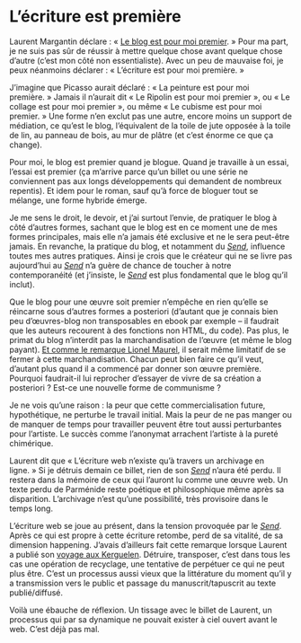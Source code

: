 # L’écriture est première

Laurent Margantin déclare : « [Le blog est pour moi premier](http://webassoauteurs.wordpress.com/2013/11/29/quest-ce-que-lecriture-web/). » Pour ma part, je ne suis pas sûr de réussir à mettre quelque chose avant quelque chose d’autre (c’est mon côté non essentialiste). Avec un peu de mauvaise foi, je peux néanmoins déclarer : « L’écriture est pour moi première. »<span id="more-33804"></span>

J’imagine que Picasso aurait déclaré : « La peinture est pour moi première. » Jamais il n’aurait dit « Le Ripolin est pour moi premier », ou « Le collage est pour moi premier », ou même « Le cubisme est pour moi premier. » Une forme n’en exclut pas une autre, encore moins un support de médiation, ce qu’est le blog, l’équivalent de la toile de jute opposée à la toile de lin, au panneau de bois, au mur de plâtre (et c’est énorme ce que ça change).

Pour moi, le blog est premier quand je blogue. Quand je travaille à un essai, l’essai est premier (ça m’arrive parce qu’un billet ou une série ne conviennent pas aux longs développements qui demandent de nombreux repentis). Et idem pour le roman, sauf qu’à force de bloguer tout se mélange, une forme hybride émerge.

Je me sens le droit, le devoir, et j’ai surtout l’envie, de pratiquer le blog à côté d’autres formes, sachant que le blog est en ce moment une de mes formes principales, mais elle n’a jamais été exclusive et ne le sera peut-être jamais. En revanche, la pratique du blog, et notamment du *[Send](https://tcrouzet.com/tag/send/)*, influence toutes mes autres pratiques. Ainsi je crois que le créateur qui ne se livre pas aujourd’hui au *[Send](https://tcrouzet.com/tag/send/)* n’a guère de chance de toucher à notre contemporanéité (et j’insiste, le *[Send](https://tcrouzet.com/tag/send/)* est plus fondamental que le blog qu’il inclut).

Que le blog pour une œuvre soit premier n’empêche en rien qu’elle se réincarne sous d’autres formes a posteriori (d’autant que je connais bien peu d’œuvres-blog non transposables en ebook par exemple – il faudrait que les auteurs recourent à des fonctions non HTML, du code). Pas plus, le primat du blog n’interdit pas la marchandisation de l’œuvre (et même le blog payant). [Et comme le remarque Lionel Maurel](http://webassoauteurs.wordpress.com/2013/11/29/quest-ce-que-lecriture-web/comment-page-1/), il serait même limitatif de se fermer à cette marchandisation. Chacun peut bien faire ce qu’il veut, d’autant plus quand il a commencé par donner son œuvre première. Pourquoi faudrait-il lui reprocher d’essayer de vivre de sa création a posteriori ? Est-ce une nouvelle forme de communisme ?

Je ne vois qu’une raison : la peur que cette commercialisation future, hypothétique, ne perturbe le travail initial. Mais la peur de ne pas manger ou de manquer de temps pour travailler peuvent être tout aussi perturbantes pour l’artiste. Le succès comme l’anonymat arrachent l’artiste à la pureté chimérique.

Laurent dit que « L’écriture web n’existe qu’à travers un archivage en ligne. » Si je détruis demain ce billet, rien de son *[Send](https://tcrouzet.com/tag/send/)* n’aura été perdu. Il restera dans la mémoire de ceux qui l’auront lu comme une œuvre web. Un texte perdu de Parménide reste poétique et philosophique même après sa disparition. L’archivage n’est qu’une possibilité, très provisoire dans le temps long.

L’écriture web se joue au présent, dans la tension provoquée par le *[Send](https://tcrouzet.com/tag/send/)*. Après ce qui est propre à cette écriture retombe, perd de sa vitalité, de sa dimension happening. J’avais d’ailleurs fait cette remarque lorsque Laurent a publié son [voyage aux Kerguelen](https://tcrouzet.com/2013/04/15/la-discontinuite-du-web-et-leclatement-de-nos-vies/). Détruire, transposer, c’est dans tous les cas une opération de recyclage, une tentative de perpétuer ce qui ne peut plus être. C’est un processus aussi vieux que la littérature du moment qu’il y a transmission vers le public et passage du manuscrit/tapuscrit au texte publié/diffusé.

Voilà une ébauche de réflexion. Un tissage avec le billet de Laurent, un processus qui par sa dynamique ne pouvait exister à ciel ouvert avant le web. C’est déjà pas mal.
